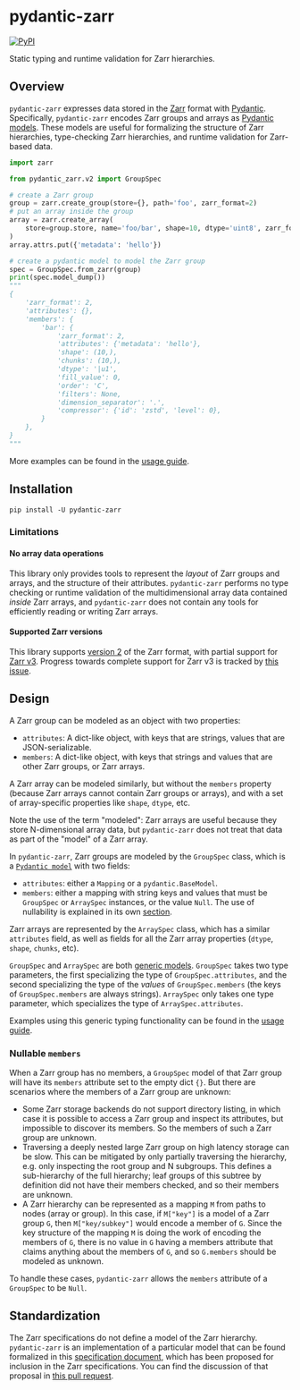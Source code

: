 # pydantic-zarr

[![PyPI](https://img.shields.io/pypi/v/pydantic-zarr)](https://pypi.python.org/pypi/pydantic-zarr)

Static typing and runtime validation for Zarr hierarchies.

## Overview

`pydantic-zarr` expresses data stored in the [Zarr](https://zarr.readthedocs.io/en/stable/) format with [Pydantic](https://docs.pydantic.dev/1.10/). Specifically, `pydantic-zarr` encodes Zarr groups and arrays as [Pydantic models](https://docs.pydantic.dev/1.10/usage/models/). These models are useful for formalizing the structure of Zarr hierarchies, type-checking Zarr hierarchies, and runtime validation for Zarr-based data.

```python
import zarr

from pydantic_zarr.v2 import GroupSpec

# create a Zarr group
group = zarr.create_group(store={}, path='foo', zarr_format=2)
# put an array inside the group
array = zarr.create_array(
    store=group.store, name='foo/bar', shape=10, dtype='uint8', zarr_format=2
)
array.attrs.put({'metadata': 'hello'})

# create a pydantic model to model the Zarr group
spec = GroupSpec.from_zarr(group)
print(spec.model_dump())
"""
{
    'zarr_format': 2,
    'attributes': {},
    'members': {
        'bar': {
            'zarr_format': 2,
            'attributes': {'metadata': 'hello'},
            'shape': (10,),
            'chunks': (10,),
            'dtype': '|u1',
            'fill_value': 0,
            'order': 'C',
            'filters': None,
            'dimension_separator': '.',
            'compressor': {'id': 'zstd', 'level': 0},
        }
    },
}
"""
```

More examples can be found in the [usage guide](usage_zarr_v2.md).

## Installation

`pip install -U pydantic-zarr`

### Limitations

#### No array data operations

This library only provides tools to represent the _layout_ of Zarr groups and arrays, and the structure of their attributes. `pydantic-zarr` performs no type checking or runtime validation of the multidimensional array data contained _inside_ Zarr arrays, and `pydantic-zarr` does not contain any tools for efficiently reading or writing Zarr arrays.

#### Supported Zarr versions

This library supports [version 2](https://zarr.readthedocs.io/en/stable/spec/v2.html) of the Zarr format, with partial support for [Zarr v3](https://zarr-specs.readthedocs.io/en/latest/v3/core/v3.0.html). Progress towards complete support for Zarr v3 is tracked by [this issue](https://github.com/d-v-b/pydantic-zarr/issues/3).

## Design

A Zarr group can be modeled as an object with two properties:

- `attributes`: A dict-like object, with keys that are strings, values that are JSON-serializable.
- `members`: A dict-like object, with keys that strings and values that are other Zarr groups, or Zarr arrays.

A Zarr array can be modeled similarly, but without the `members` property (because Zarr arrays cannot contain Zarr groups or arrays), and with a set of array-specific properties like `shape`, `dtype`, etc.

Note the use of the term "modeled": Zarr arrays are useful because they store N-dimensional array data, but `pydantic-zarr` does not treat that data as part of the "model" of a Zarr array.

In `pydantic-zarr`, Zarr groups are modeled by the `GroupSpec` class, which is a [`Pydantic model`](https://docs.pydantic.dev/latest/concepts/models/) with two fields:

- `attributes`: either a `Mapping` or a `pydantic.BaseModel`.
- `members`: either a mapping with string keys and values that must be `GroupSpec` or `ArraySpec` instances, or the value `Null`. The use of nullability is explained in its own [section](#nullable-members).

Zarr arrays are represented by the `ArraySpec` class, which has a similar `attributes` field, as well as fields for all the Zarr array properties (`dtype`, `shape`, `chunks`, etc).

`GroupSpec` and `ArraySpec` are both [generic models](https://docs.pydantic.dev/1.10/usage/models/#generic-models). `GroupSpec` takes two type parameters, the first specializing the type of `GroupSpec.attributes`, and the second specializing the type of the _values_ of `GroupSpec.members` (the keys of `GroupSpec.members` are always strings). `ArraySpec` only takes one type parameter, which specializes the type of `ArraySpec.attributes`.

Examples using this generic typing functionality can be found in the [usage guide](usage_zarr_v2.md#using-generic-types).

### Nullable `members`

When a Zarr group has no members, a `GroupSpec` model of that Zarr group will have its `members` attribute set to the empty dict `{}`. But there are scenarios where the members of a Zarr group are unknown:

- Some Zarr storage backends do not support directory listing, in which case it is possible to access a Zarr group and inspect its attributes, but impossible to discover its members. So the members of such a Zarr group are unknown.
- Traversing a deeply nested large Zarr group on high latency storage can be slow. This can be mitigated by only partially traversing the hierarchy, e.g. only inspecting the root group and N subgroups. This defines a sub-hierarchy of the full hierarchy; leaf groups of this subtree by definition did not have their members checked, and so their members are unknown.
- A Zarr hierarchy can be represented as a mapping `M` from paths to nodes (array or group). In this case, if `M["key"]` is a model of a Zarr group `G`, then `M["key/subkey"]` would encode a member of `G`. Since the key structure of the mapping `M` is doing the work of encoding the members of `G`, there is no value in `G` having a members attribute that claims anything about the members of `G`, and so `G.members` should be modeled as unknown.

To handle these cases, `pydantic-zarr` allows the `members` attribute of a `GroupSpec` to be `Null`.

## Standardization

The Zarr specifications do not define a model of the Zarr hierarchy. `pydantic-zarr` is an implementation of a particular model that can be found formalized in this [specification document](https://github.com/d-v-b/zeps/blob/zom/draft/ZEP0006.md), which has been proposed for inclusion in the Zarr specifications. You can find the discussion of that proposal in [this pull request](https://github.com/zarr-developers/zeps/pull/46).

